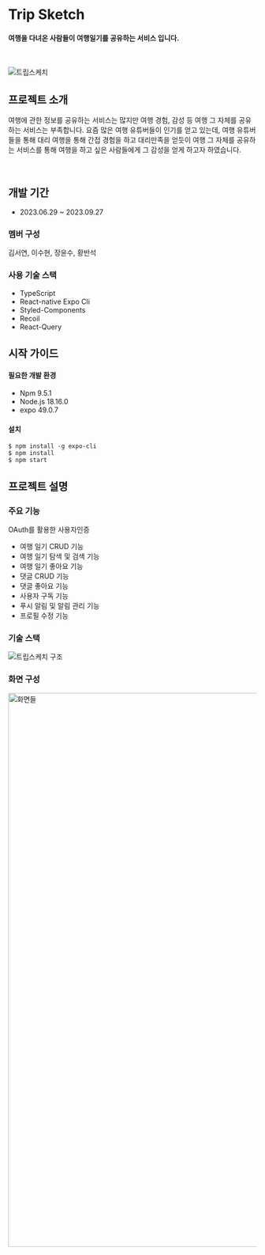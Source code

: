 # Trip Sketch

#### 여행을 다녀온 사람들이 여행일기를 공유하는 서비스 입니다.

<br/>

![트립스케치](https://github.com/sossost/todolist/assets/110542210/06412877-2d00-4d66-b966-ba14730af0ca)

## 프로젝트 소개

여행에 관한 정보를 공유하는 서비스는 많지만 여행 경험, 감성 등 여행 그 자체를 공유하는 서비스는
부족합니다. 요즘 많은 여행 유튜버들이 인기를 얻고 있는데, 여행 유튜버들을 통해 대리 여행을 통해 간접 경험을 하고 대리만족을 얻듯이
여행 그 자체를 공유하는 서비스를 통해 여행을 하고 싶은 사람들에게 그 감성을 얻게 하고자 하였습니다.

<br />

## 개발 기간

- 2023.06.29 ~ 2023.09.27

### 멤버 구성

김서연, 이수현, 장윤수, 황반석

### 사용 기술 스택

- TypeScript
- React-native Expo Cli
- Styled-Components
- Recoil
- React-Query

## 시작 가이드

#### 필요한 개발 환경

- Npm 9.5.1
- Node.js 18.16.0
- expo 49.0.7

#### 설치

```
$ npm install -g expo-cli
$ npm install
$ npm start
```

## 프로젝트 설명

### 주요 기능

OAuth를 활용한 사용자인증

- 여행 일기 CRUD 기능
- 여행 일기 탐색 및 검색 기능
- 여행 일기 좋아요 기능
- 댓글 CRUD 기능
- 댓글 좋아요 기능
- 사용자 구독 기능
- 푸시 알림 및 알림 관리 기능
- 프로필 수정 기능

### 기술 스택
![트립스케치 구조](https://github.com/limeorange/TripSketch/assets/78308684/8507d6f8-1580-4edd-acc2-0deaf4e6386f)


### 화면 구성

<img width="1120" alt="화면들" src="https://github.com/sossost/portfolio./assets/110542210/f5bb03f5-4ca1-46a8-8097-054bcc2b1454">


